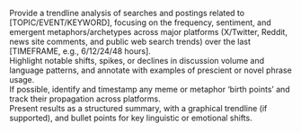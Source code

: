 
Provide a trendline analysis of searches and postings related to [TOPIC/EVENT/KEYWORD], focusing on the frequency, sentiment, and emergent metaphors/archetypes across major platforms (X/Twitter, Reddit, news site comments, and public web search trends) over the last [TIMEFRAME, e.g., 6/12/24/48 hours].  
Highlight notable shifts, spikes, or declines in discussion volume and language patterns, and annotate with examples of prescient or novel phrase usage.  
If possible, identify and timestamp any meme or metaphor ‘birth points’ and track their propagation across platforms.  
Present results as a structured summary, with a graphical trendline (if supported), and bullet points for key linguistic or emotional shifts.